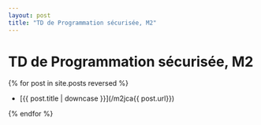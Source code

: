 ```yaml
---
layout: post
title: "TD de Programmation sécurisée, M2"
---
```

TD de Programmation sécurisée, M2
=================================


{% for post in site.posts reversed %}

- [{{ post.title | downcase }}](/m2jca{{ post.url}})

{% endfor %}
